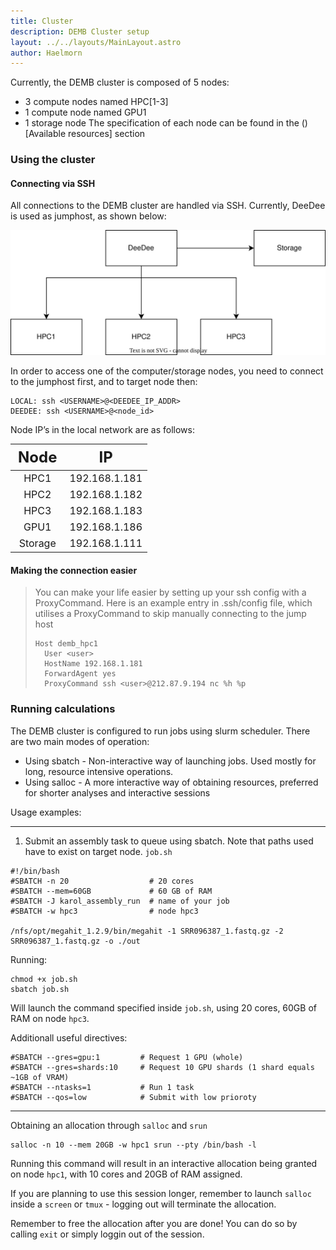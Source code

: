 ```yaml
---
title: Cluster
description: DEMB Cluster setup
layout: ../../layouts/MainLayout.astro
author: Haelmorn
---
```

<style type="text/css" rel="stylesheet">
th { font-size: 1.5rem }
td { font-size: 1rem }
</style>

Currently, the DEMB cluster is composed of 5 nodes:

* 3 compute nodes named HPC[1-3]
* 1 compute node named GPU1
* 1 storage node
The specification of each node can be found in the ()[Available resources] section

### Using the cluster
#### Connecting via SSH
All connections to the DEMB cluster are handled via SSH. Currently, DeeDee is used as jumphost, as shown below:

![Network graph](/public/assets/network_graph.drawio.svg)

In order to access one of the computer/storage nodes, you need to connect to the jumphost first, and to target node then:

```
LOCAL: ssh <USERNAME>@<DEEDEE_IP_ADDR>
DEEDEE: ssh <USERNAME>@<node_id>
```

Node IP’s in the local network are as follows:


| **Node** | **IP** |
|:--------:|:-----------:|
| HPC1 |	192.168.1.181 |
| HPC2 |	192.168.1.182 |
| HPC3 |	192.168.1.183 |
| GPU1 |	192.168.1.186 |
|Storage |	192.168.1.111 |

#### Making the connection easier

> You can make your life easier by setting up your ssh config with a ProxyCommand.
Here is an example entry in .ssh/config file, which utilises a ProxyCommand to skip manually connecting to the jump host
> ```
> Host demb_hpc1
>   User <user>
>   HostName 192.168.1.181
>   ForwardAgent yes
>   ProxyCommand ssh <user>@212.87.9.194 nc %h %p
> ```

### Running calculations

The DEMB cluster is configured to run jobs using slurm scheduler. There are two main modes of operation:

* Using sbatch - Non-interactive way of launching jobs. Used mostly for long, resource intensive operations.
* Using salloc - A more interactive way of obtaining resources, preferred for shorter analyses and interactive sessions

Usage examples:

---

1. Submit an assembly task to queue using sbatch. Note that paths used have to exist on target node.
`job.sh`

```
#!/bin/bash
#SBATCH -n 20                  # 20 cores
#SBATCH --mem=60GB             # 60 GB of RAM
#SBATCH -J karol_assembly_run  # name of your job
#SBATCH -w hpc3                # node hpc3

/nfs/opt/megahit_1.2.9/bin/megahit -1 SRR096387_1.fastq.gz -2 SRR096387_1.fastq.gz -o ./out
```

Running:
```
chmod +x job.sh
sbatch job.sh

```
Will launch the command specified inside `job.sh`, using 20 cores, 60GB of RAM on node `hpc3`.

Additionall useful directives:
```
#SBATCH --gres=gpu:1         # Request 1 GPU (whole)
#SBATCH --gres=shards:10     # Request 10 GPU shards (1 shard equals ~1GB of VRAM)
#SBATCH --ntasks=1           # Run 1 task
#SBATCH --qos=low            # Submit with low prioroty
```

---

Obtaining an allocation through `salloc` and `srun`

```shell
salloc -n 10 --mem 20GB -w hpc1 srun --pty /bin/bash -l
```

Running this command will result in an interactive allocation being granted on node `hpc1`, with 10 cores and 20GB of RAM assigned.

If you are planning to use this session longer, remember to launch `salloc` inside a `screen` or `tmux` - logging out will terminate the allocation.

Remember to free the allocation after you are done! You can do so by calling `exit` or simply loggin out of the session.
